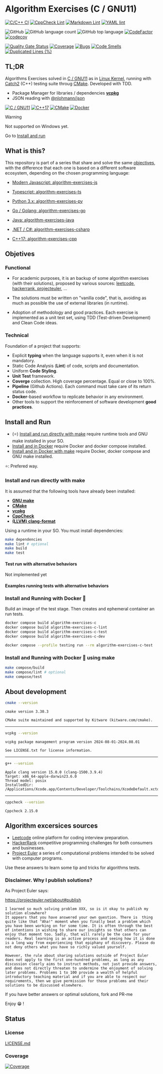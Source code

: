 # Algorithm Exercises (C / GNU11)

[![C/C++ CI](https://github.com/sir-gon/algorithm-exercises-c/actions/workflows/c.yml/badge.svg)](https://github.com/sir-gon/algorithm-exercises-c/actions/workflows/c.yml)
[![CppCheck Lint](https://github.com/sir-gon/algorithm-exercises-c/actions/workflows/cppcheck.yml/badge.svg)](https://github.com/sir-gon/algorithm-exercises-c/actions/workflows/cppcheck.yml)
[![Markdown Lint](https://github.com/sir-gon/algorithm-exercises-c/actions/workflows/markdown-lint.yml/badge.svg)](https://github.com/sir-gon/algorithm-exercises-c/actions/workflows/markdown-lint.yml)
[![YAML lint](https://github.com/sir-gon/algorithm-exercises-c/actions/workflows/yamllint.yml/badge.svg)](https://github.com/sir-gon/algorithm-exercises-c/actions/workflows/yamllint.yml)

![GitHub](https://img.shields.io/github/license/sir-gon/algorithm-exercises-c)
![GitHub language count](https://img.shields.io/github/languages/count/sir-gon/algorithm-exercises-c)
![GitHub top language](https://img.shields.io/github/languages/top/sir-gon/algorithm-exercises-c)
[![CodeFactor](https://www.codefactor.io/repository/github/sir-gon/algorithm-exercises-c/badge)](https://www.codefactor.io/repository/github/sir-gon/algorithm-exercises-c)
[![codecov](https://codecov.io/gh/sir-gon/algorithm-exercises-c/branch/main/graph/badge.svg?token=YZ41BE67E4)](https://codecov.io/gh/sir-gon/algorithm-exercises-c)

[![Quality Gate Status](https://sonarcloud.io/api/project_badges/measure?project=sir-gon_algorithm-exercises-c&metric=alert_status)](https://sonarcloud.io/summary/new_code?id=sir-gon_algorithm-exercises-c)
[![Coverage](https://sonarcloud.io/api/project_badges/measure?project=sir-gon_algorithm-exercises-c&metric=coverage)](https://sonarcloud.io/summary/new_code?id=sir-gon_algorithm-exercises-c)
[![Bugs](https://sonarcloud.io/api/project_badges/measure?project=sir-gon_algorithm-exercises-c&metric=bugs)](https://sonarcloud.io/summary/new_code?id=sir-gon_algorithm-exercises-c)
[![Code Smells](https://sonarcloud.io/api/project_badges/measure?project=sir-gon_algorithm-exercises-c&metric=code_smells)](https://sonarcloud.io/summary/new_code?id=sir-gon_algorithm-exercises-c)
[![Duplicated Lines (%)](https://sonarcloud.io/api/project_badges/measure?project=sir-gon_algorithm-exercises-c&metric=duplicated_lines_density)](https://sonarcloud.io/summary/new_code?id=sir-gon_algorithm-exercises-c)

## TL;DR

Algorithms Exercises solved in [C / GNU11](https://gcc.gnu.org/onlinedocs/gcc/Standards.html#C-Language)
as in [Linux Kernel](https://www.kernel.org/doc/html/next/process/programming-language.html),
running with [Catch2](https://github.com/catchorg/Catch2) (C++) testing suite
throug [CMake](https://cmake.org/).
Developed with TDD.

- Package Manager for libraries / dependencies [**vcpkg**](https://vcpkg.io/)
- JSON reading with [@nlohmann/json](https://github.com/nlohmann/json)

[![C / GNU11](https://img.shields.io/badge/C-00599C?style=for-the-badge&logo=c&logoColor=white
)](https://gcc.gnu.org/onlinedocs/gcc/Standards.html#C-Language)
[![C++17](https://img.shields.io/badge/C%2B%2B-00599C?style=for-the-badge&logo=c%2B%2B&logoColor=white)](https://en.cppreference.com/w/cpp/17)
[![CMake](https://img.shields.io/badge/CMake-%23008FBA.svg?style=for-the-badge&logo=cmake&logoColor=white)](https://cmake.org/)
[![Docker](https://img.shields.io/badge/docker-%230db7ed.svg?style=for-the-badge&logo=docker&logoColor=white)](https://www.docker.com/)

> [!WARNING]
> Not supported on Windows yet.

Go to [Install and run](#install-and-run)

## What is this?

This repository is part of a series that share and solve the same [objectives](#objetives),
with the difference that each one is based on a different software ecosystem,
depending on the chosen programming language:

- [Modern Javascript: algorithm-exercises-js](https://github.com/sir-gon/algorithm-exercises-js)
- [Typescript: algorithm-exercises-ts](https://github.com/sir-gon/algorithm-exercises-ts)

- [Python 3.x: algorithm-exercises-py](https://github.com/sir-gon/algorithm-exercises-py)
- [Go / Golang: algorithm-exercises-go](https://github.com/sir-gon/algorithm-exercises-go)

- [Java: algorithm-exercises-java](https://github.com/sir-gon/algorithm-exercises-java)
- [.NET / C#: algorithm-exercises-csharp](https://github.com/sir-gon/algorithm-exercises-csharp)
- [C++17: algorithm-exercises-cpp](https://github.com/sir-gon/algorithm-exercises-csharp-cpp)

## Objetives

### Functional

- For academic purposes, it is an backup of some algorithm exercises
(with their solutions), proposed by various sources:
[leetcode, hackerrank, projecteuler](#algorithm-excersices-sources), ...

- The solutions must be written on "vanilla code", that is,
avoiding as much as possible the use of external libraries (in runtime).

- Adoption of methodology and good practices.
Each exercise is implemented as a unit test set,
using TDD (Test-driven Development) and Clean Code ideas.

### Technical

Foundation of a project that supports:

- Explicit **typing** when the language supports it, even when it is not mandatory.
- Static Code Analysis (**Lint**) of code, scripts and documentation.
- Uniform **Code Styling**.
- **Unit Test** framework.
- **Coverge** collection. High coverage percentage. Equal or close to 100%.
- **Pipeline** (Github Actions). Each command must take care of its
return status code.
- **Docker**-based workflow to replicate behavior in any environment.
- Other tools to support the reinforcement of software development **good practices**.

## Install and Run

- (⭐️) [Install and run directly with make](#install-and-run-directly-with-make)
require runtime tools and GNU make installed in your SO.
- [Install and in Docker](#install-and-running-with-docker-) require Docker and
docker compose installed.
- [Install and in Docker with make](#install-and-running-with-docker--using-make)
require Docker, docker compose and GNU make installed.

⭐️: Prefered way.

### Install and run directly with make

It is assumed that the following tools have already been installed:

- [**GNU make**](https://www.gnu.org/software/make/)
- [**CMake**](https://cmake.org/)
- [**vcpkg**](https://vcpkg.io/)
- [**CppCheck**](https://cppcheck.sourceforge.io/)
- [**(LLVM) clang-format**](https://clang.llvm.org/docs/ClangFormat.html)

Using a  runtime in your SO. You must install dependencies:

```bash
make dependencies
make lint # optional
make build
make test
```

#### Test run with alternative behaviors

Not implemented yet

#### Examples running tests with alternative behaviors

### Install and Running with Docker 🐳

Build an image of the test stage.
Then creates and ephemeral container an run tests.

```bash
docker compose build algorithm-exercises-c
docker compose build algorithm-exercises-c-lint
docker compose build algorithm-exercises-c-test
docker compose build algorithm-exercises-c-dev
```

```bash
docker compose --profile testing run --rm algorithm-exercises-c-test
```

### Install and Running with Docker 🐳 using make

```bash
make compose/build
make compose/lint # optional
make compose/test
```

## About development

```sh
cmake --version
```

```text
cmake version 3.30.3

CMake suite maintained and supported by Kitware (kitware.com/cmake).
```

---

```sh
vcpkg --version
```

```text
vcpkg package management program version 2024-08-01-2024.08.01

See LICENSE.txt for license information.
```

---

```sh
g++ --version
```

```text
Apple clang version 15.0.0 (clang-1500.3.9.4)
Target: x86_64-apple-darwin23.6.0
Thread model: posix
InstalledDir: /Applications/Xcode.app/Contents/Developer/Toolchains/XcodeDefault.xctoolchain/usr/bin
```

---

```sh
cppcheck --version
```

```text
Cppcheck 2.15.0
```

## Algorithm excersices sources

- [Leetcode](https://leetcode.com/) online platform for
coding interview preparation.
- [HackerRank](https://www.hackerrank.com/) competitive programming challenges
for both consumers and businesses.
- [Project Euler](https://projecteuler.net/) a series of computational problems
intended to be solved with computer programs.

Use these answers to learn some tip and tricks for algorithms tests.

### Disclaimer. Why I publish solutions?

As Project Euler says:

<https://projecteuler.net/about#publish>

```text
I learned so much solving problem XXX, so is it okay to publish my solution elsewhere?
It appears that you have answered your own question. There is  thing quite like that "Aha!" moment when you finally beat a problem which you have been working on for some time. It is often through the best of intentions in wishing to share our insights so that others can enjoy that moment too. Sadly, that will rarely be the case for your readers. Real learning is an active process and seeing how it is done is a long way from experiencing that epiphany of discovery. Please do not deny others what you have so richly valued yourself.

However, the rule about sharing solutions outside of Project Euler does not apply to the first one-hundred problems, as long as any discussion clearly aims to instruct methods, not just provide answers, and does not directly threaten to undermine the enjoyment of solving later problems. Problems 1 to 100 provide a wealth of helpful introductory teaching material and if you are able to respect our requirements, then we give permission for those problems and their solutions to be discussed elsewhere.
```

If you have better answers or optimal solutions, fork and PR-me

Enjoy 😁 !

## Status

### License

[LICENSE.md](LICENSE.md)

### Coverage

[![Coverage](https://codecov.io/gh/sir-gon/algorithm-exercises-c/graphs/tree.svg?token=JQ622WU7LQ)](https://codecov.io/gh/sir-gon/algorithm-exercises-c)

